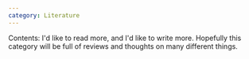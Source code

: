 ```yaml
---
category: Literature
---
```

Contents: I'd like to read more, and I'd like to write more. Hopefully this category will be full of reviews and thoughts on many different things.
